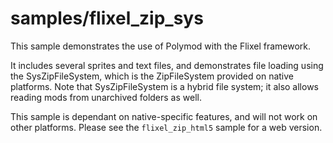 # samples/flixel_zip_sys

This sample demonstrates the use of Polymod with the Flixel framework.

It includes several sprites and text files, and demonstrates file loading using the SysZipFileSystem, which is the ZipFileSystem provided on native platforms. Note that SysZipFileSystem is a hybrid file system; it also allows reading mods from unarchived folders as well.

This sample is dependant on native-specific features, and will not work on other platforms. Please see the `flixel_zip_html5` sample for a web version.